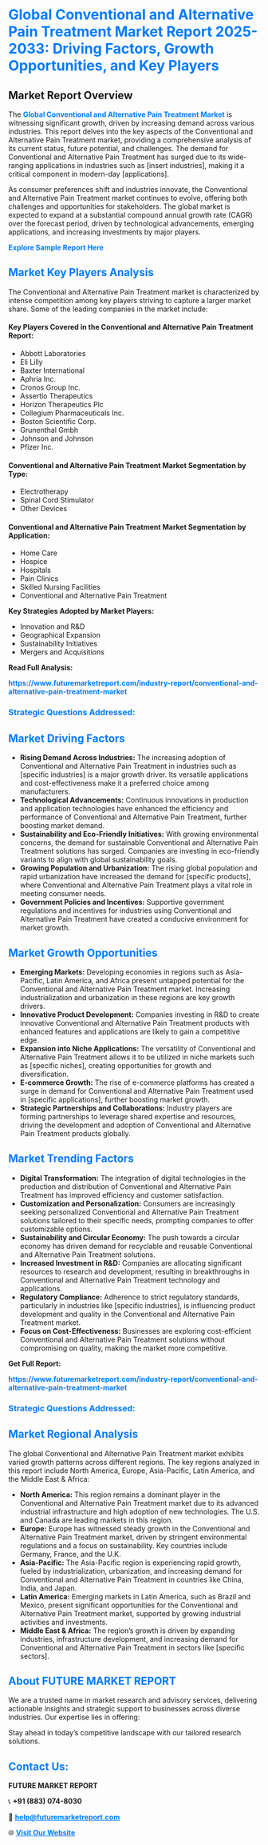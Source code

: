 <h1 style="color: #007BFF;">Global Conventional and Alternative Pain Treatment Market Report 2025-2033: Driving Factors, Growth Opportunities, and Key Players</h1>

<section id="overview">
<h2>Market Report Overview</h2>
<p>The <a href="https://www.futuremarketreport.com/industry-report/conventional-and-alternative-pain-treatment-market" style="color: #007BFF; text-decoration: none;"><strong>Global Conventional and Alternative Pain Treatment Market</strong></a> is witnessing significant growth, driven by increasing demand across various industries. This report delves into the key aspects of the Conventional and Alternative Pain Treatment market, providing a comprehensive analysis of its current status, future potential, and challenges. The demand for Conventional and Alternative Pain Treatment has surged due to its wide-ranging applications in industries such as [insert industries], making it a critical component in modern-day [applications].</p>
<p>As consumer preferences shift and industries innovate, the Conventional and Alternative Pain Treatment market continues to evolve, offering both challenges and opportunities for stakeholders. The global market is expected to expand at a substantial compound annual growth rate (CAGR) over the forecast period, driven by technological advancements, emerging applications, and increasing investments by major players.</p>
</section>

<section id="overview">
<p><a href="https://www.futuremarketreport.com/request-sample/reportId=123309" style="color: #007BFF; text-decoration: none;"><strong>Explore Sample Report Here</strong></a></p>
</section>

<section id="key-players">
<h2 style="color: #007BFF;">Market Key Players Analysis</h2>
<p>The Conventional and Alternative Pain Treatment market is characterized by intense competition among key players striving to capture a larger market share. Some of the leading companies in the market include:</p>
<h4>Key Players Covered in the Conventional and Alternative Pain Treatment Report:</h4>
<ul><li>Abbott Laboratories</li><li>Eli Lilly</li><li>Baxter International</li><li>Aphria Inc.</li><li>Cronos Group Inc.</li><li>Assertio Therapeutics</li><li>Horizon Therapeutics Plc</li><li>Collegium Pharmaceuticals Inc.</li><li>Boston Scientific Corp.</li><li>Grunenthal Gmbh</li><li>Johnson and Johnson</li><li>Pfizer Inc.</li></ul>
<h4>Conventional and Alternative Pain Treatment Market Segmentation by Type:</h4>
<ul><li>Electrotherapy</li><li>Spinal Cord Stimulator</li><li>Other Devices</li></ul>

<h4>Conventional and Alternative Pain Treatment Market Segmentation by Application:</h4>
<ul><li>Home Care</li><li>Hospice</li><li>Hospitals</li><li>Pain Clinics</li><li>Skilled Nursing Facilities</li><li>Conventional and Alternative Pain Treatment</li></ul>
<p><strong>Key Strategies Adopted by Market Players:</strong></p>
<ul>
<li>Innovation and R&D</li>
<li>Geographical Expansion</li>
<li>Sustainability Initiatives</li>
<li>Mergers and Acquisitions</li>
</ul>
</section>

<section>
<p><strong>Read Full Analysis: </strong></p><a href="https://www.futuremarketreport.com/industry-report/conventional-and-alternative-pain-treatment-market" style="color: #007BFF; text-decoration: none;"><strong>https://www.futuremarketreport.com/industry-report/conventional-and-alternative-pain-treatment-market</strong></a>
<h3 style="color: #007BFF;">Strategic Questions Addressed:</h3>
</section>

<section id="driving-factors">
<h2 style="color: #007BFF;">Market Driving Factors</h2>
<ul>
<li><strong>Rising Demand Across Industries:</strong> The increasing adoption of Conventional and Alternative Pain Treatment in industries such as [specific industries] is a major growth driver. Its versatile applications and cost-effectiveness make it a preferred choice among manufacturers.</li>
<li><strong>Technological Advancements:</strong> Continuous innovations in production and application technologies have enhanced the efficiency and performance of Conventional and Alternative Pain Treatment, further boosting market demand.</li>
<li><strong>Sustainability and Eco-Friendly Initiatives:</strong> With growing environmental concerns, the demand for sustainable Conventional and Alternative Pain Treatment solutions has surged. Companies are investing in eco-friendly variants to align with global sustainability goals.</li>
<li><strong>Growing Population and Urbanization:</strong> The rising global population and rapid urbanization have increased the demand for [specific products], where Conventional and Alternative Pain Treatment plays a vital role in meeting consumer needs.</li>
<li><strong>Government Policies and Incentives:</strong> Supportive government regulations and incentives for industries using Conventional and Alternative Pain Treatment have created a conducive environment for market growth.</li>
</ul>
</section>

<section id="growth-opportunities">
<h2 style="color: #007BFF;">Market Growth Opportunities</h2>
<ul>
<li><strong>Emerging Markets:</strong> Developing economies in regions such as Asia-Pacific, Latin America, and Africa present untapped potential for the Conventional and Alternative Pain Treatment market. Increasing industrialization and urbanization in these regions are key growth drivers.</li>
<li><strong>Innovative Product Development:</strong> Companies investing in R&D to create innovative Conventional and Alternative Pain Treatment products with enhanced features and applications are likely to gain a competitive edge.</li>
<li><strong>Expansion into Niche Applications:</strong> The versatility of Conventional and Alternative Pain Treatment allows it to be utilized in niche markets such as [specific niches], creating opportunities for growth and diversification.</li>
<li><strong>E-commerce Growth:</strong> The rise of e-commerce platforms has created a surge in demand for Conventional and Alternative Pain Treatment used in [specific applications], further boosting market growth.</li>
<li><strong>Strategic Partnerships and Collaborations:</strong> Industry players are forming partnerships to leverage shared expertise and resources, driving the development and adoption of Conventional and Alternative Pain Treatment products globally.</li>
</ul>
</section>

<section id="trending-factors">
<h2 style="color: #007BFF;">Market Trending Factors</h2>
<ul>
<li><strong>Digital Transformation:</strong> The integration of digital technologies in the production and distribution of Conventional and Alternative Pain Treatment has improved efficiency and customer satisfaction.</li>
<li><strong>Customization and Personalization:</strong> Consumers are increasingly seeking personalized Conventional and Alternative Pain Treatment solutions tailored to their specific needs, prompting companies to offer customizable options.</li>
<li><strong>Sustainability and Circular Economy:</strong> The push towards a circular economy has driven demand for recyclable and reusable Conventional and Alternative Pain Treatment solutions.</li>
<li><strong>Increased Investment in R&D:</strong> Companies are allocating significant resources to research and development, resulting in breakthroughs in Conventional and Alternative Pain Treatment technology and applications.</li>
<li><strong>Regulatory Compliance:</strong> Adherence to strict regulatory standards, particularly in industries like [specific industries], is influencing product development and quality in the Conventional and Alternative Pain Treatment market.</li>
<li><strong>Focus on Cost-Effectiveness:</strong> Businesses are exploring cost-efficient Conventional and Alternative Pain Treatment solutions without compromising on quality, making the market more competitive.</li>
</ul>
</section>

<section>
<p><strong>Get Full Report: </strong></p><a href="https://www.futuremarketreport.com/industry-report/conventional-and-alternative-pain-treatment-market" style="color: #007BFF; text-decoration: none;"><strong>https://www.futuremarketreport.com/industry-report/conventional-and-alternative-pain-treatment-market</strong></a>
<h3 style="color: #007BFF;">Strategic Questions Addressed:</h3>
</section>


<section id="regional-analysis">
<h2 style="color: #007BFF;">Market Regional Analysis</h2>
<p>The global Conventional and Alternative Pain Treatment market exhibits varied growth patterns across different regions. The key regions analyzed in this report include North America, Europe, Asia-Pacific, Latin America, and the Middle East & Africa:</p>
<ul>
<li><strong>North America:</strong> This region remains a dominant player in the Conventional and Alternative Pain Treatment market due to its advanced industrial infrastructure and high adoption of new technologies. The U.S. and Canada are leading markets in this region.</li>
<li><strong>Europe:</strong> Europe has witnessed steady growth in the Conventional and Alternative Pain Treatment market, driven by stringent environmental regulations and a focus on sustainability. Key countries include Germany, France, and the U.K.</li>
<li><strong>Asia-Pacific:</strong> The Asia-Pacific region is experiencing rapid growth, fueled by industrialization, urbanization, and increasing demand for Conventional and Alternative Pain Treatment in countries like China, India, and Japan.</li>
<li><strong>Latin America:</strong> Emerging markets in Latin America, such as Brazil and Mexico, present significant opportunities for the Conventional and Alternative Pain Treatment market, supported by growing industrial activities and investments.</li>
<li><strong>Middle East & Africa:</strong> The region’s growth is driven by expanding industries, infrastructure development, and increasing demand for Conventional and Alternative Pain Treatment in sectors like [specific sectors].</li>
</ul>
</section>

<footer>
<h2 style="color: #007BFF;">About FUTURE MARKET REPORT</h2>
<p>We are a trusted name in market research and advisory services, delivering actionable insights and strategic support to businesses across diverse industries. Our expertise lies in offering:</p>

<p>Stay ahead in today’s competitive landscape with our tailored research solutions.</p>

<h2 style="color: #007BFF;">Contact Us:</h2>
<p><strong>FUTURE MARKET REPORT</strong></p>
<p>📞 <strong>+91 (883) 074-8030</strong></p>
<p>📧 <strong><a href="mailto:help@futuremarketreport.com" style="color: #007BFF;">help@futuremarketreport.com</a></strong></p>
<p>🌐 <strong><a href="https://www.futuremarketreport.com/" style="color: #007BFF;">Visit Our Website</a></strong></p>
</footer>